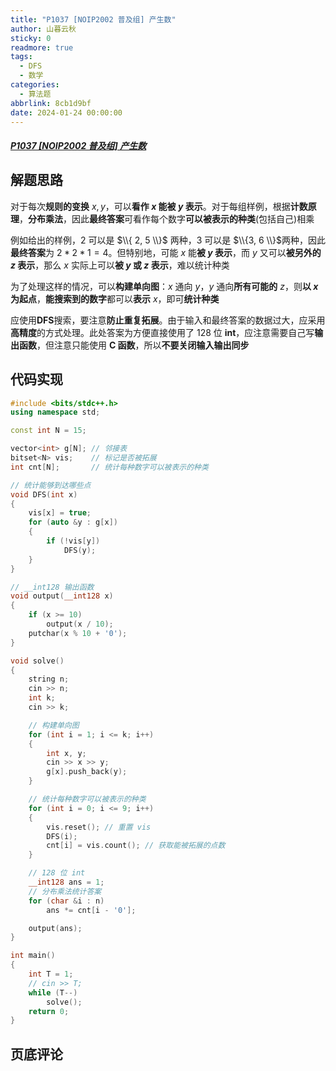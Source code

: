 ```yaml
---
title: "P1037 [NOIP2002 普及组] 产生数"
author: 山暮云秋
sticky: 0
readmore: true
tags:
  - DFS
  - 数学
categories:
  - 算法题
abbrlink: 8cb1d9bf
date: 2024-01-24 00:00:00
---
```


##### [P1037 [NOIP2002 普及组] 产生数](https://www.luogu.com.cn/problem/P1037)

<!-- more -->

## 解题思路

对于每次**规则的变换** $x, y$，可以**看作 $x$ 能被 $y$ 表示**。对于每组样例，根据**计数原理**，**分布乘法**，因此**最终答案**可看作每个数字**可以被表示的种类**(包括自己)相乘

例如给出的样例，$2$ 可以是 $\\{ 2, 5 \\}$ 两种，$3$ 可以是 $\\{3, 6 \\}$两种，因此**最终答案**为 $2 * 2 * 1 = 4$。但特别地，可能 $x$ 能**被 $y$ 表示**，而 $y$ 又可以**被另外的 $z$ 表示**，那么 $x$ 实际上可以**被 $y$ 或 $z$ 表示**，难以统计种类

为了处理这样的情况，可以**构建单向图**：$x$ 通向 $y$，$y$ 通向**所有可能的** $z$，则**以 $x$ 为起点**，**能搜索到的数字**都可以**表示** $x$，即可**统计种类**

应使用**DFS**搜索，要注意**防止重复拓展**。由于输入和最终答案的数据过大，应采用**高精度**的方式处理。此处答案为方便直接使用了 $128$ 位 **int**，应注意需要自己写**输出函数**，但注意只能使用 **C 函数**，所以**不要关闭输入输出同步**

## 代码实现

```cpp
#include <bits/stdc++.h>
using namespace std;

const int N = 15;

vector<int> g[N]; // 邻接表
bitset<N> vis;    // 标记是否被拓展
int cnt[N];       // 统计每种数字可以被表示的种类

// 统计能够到达哪些点
void DFS(int x)
{
    vis[x] = true;
    for (auto &y : g[x])
    {
        if (!vis[y])
            DFS(y);
    }
}

// __int128 输出函数
void output(__int128 x)
{
    if (x >= 10)
        output(x / 10);
    putchar(x % 10 + '0');
}

void solve()
{
    string n;
    cin >> n;
    int k;
    cin >> k;

    // 构建单向图
    for (int i = 1; i <= k; i++)
    {
        int x, y;
        cin >> x >> y;
        g[x].push_back(y);
    }

    // 统计每种数字可以被表示的种类
    for (int i = 0; i <= 9; i++)
    {
        vis.reset(); // 重置 vis
        DFS(i);
        cnt[i] = vis.count(); // 获取能被拓展的点数
    }

    // 128 位 int
    __int128 ans = 1;
    // 分布乘法统计答案
    for (char &i : n)
        ans *= cnt[i - '0'];

    output(ans);
}

int main()
{
    int T = 1;
    // cin >> T;
    while (T--)
        solve();
    return 0;
}
```

## 页底评论
